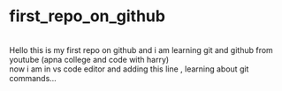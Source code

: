 # first_repo_on_github
<br>
Hello this is my first repo on github and i am learning git and github from youtube (apna college and code with harry)
<br>
now i am in vs code editor and adding this line , learning about git commands...
